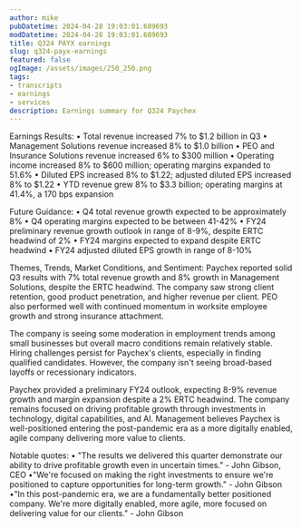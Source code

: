 ```yaml
---
author: mike
pubDatetime: 2024-04-28 19:03:01.689693
modDatetime: 2024-04-28 19:03:01.689693
title: Q324 PAYX earnings
slug: q324-payx-earnings
featured: false
ogImage: /assets/images/250_250.png
tags:
- transcripts
- earnings
- services
description: Earnings summary for Q324 Paychex
---
```

Earnings Results:
• Total revenue increased 7% to $1.2 billion in Q3
• Management Solutions revenue increased 8% to $1.0 billion
• PEO and Insurance Solutions revenue increased 6% to $300 million
• Operating income increased 8% to $600 million; operating margins expanded to 51.6%
• Diluted EPS increased 8% to $1.22; adjusted diluted EPS increased 8% to $1.22
• YTD revenue grew 8% to $3.3 billion; operating margins at 41.4%, a 170 bps expansion

Future Guidance:
• Q4 total revenue growth expected to be approximately 8%
• Q4 operating margins expected to be between 41-42% 
• FY24 preliminary revenue growth outlook in range of 8-9%, despite ERTC headwind of 2%
• FY24 margins expected to expand despite ERTC headwind
• FY24 adjusted diluted EPS growth in range of 8-10%

Themes, Trends, Market Conditions, and Sentiment:
Paychex reported solid Q3 results with 7% total revenue growth and 8% growth in Management Solutions, despite the ERTC headwind. The company saw strong client retention, good product penetration, and higher revenue per client. PEO also performed well with continued momentum in worksite employee growth and strong insurance attachment. 

The company is seeing some moderation in employment trends among small businesses but overall macro conditions remain relatively stable. Hiring challenges persist for Paychex's clients, especially in finding qualified candidates. However, the company isn't seeing broad-based layoffs or recessionary indicators.

Paychex provided a preliminary FY24 outlook, expecting 8-9% revenue growth and margin expansion despite a 2% ERTC headwind. The company remains focused on driving profitable growth through investments in technology, digital capabilities, and AI. Management believes Paychex is well-positioned entering the post-pandemic era as a more digitally enabled, agile company delivering more value to clients.

Notable quotes:
• "The results we delivered this quarter demonstrate our ability to drive profitable growth even in uncertain times." - John Gibson, CEO
•"We're focused on making the right investments to ensure we're positioned to capture opportunities for long-term growth." - John Gibson
•"In this post-pandemic era, we are a fundamentally better positioned company. We're more digitally enabled, more agile, more focused on delivering value for our clients." - John Gibson